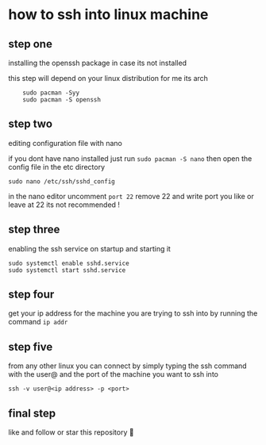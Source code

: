 # how to ssh into linux machine

## step one

installing the openssh package in case its not installed

this step will depend on your linux distribution for me its arch

```
    sudo pacman -Syy
    sudo pacman -S openssh
```

## step two

editing configuration file with nano

if you dont have nano installed just run `sudo pacman -S nano`
then open the config file in the etc directory

```
sudo nano /etc/ssh/sshd_config
```

in the nano editor uncomment `port 22` remove 22 and write port you like
or leave at 22 its not recommended !

## step three

enabling the ssh service on startup and starting it

```
sudo systemctl enable sshd.service
sudo systemctl start sshd.service
```

## step four

get your ip address for the machine you are trying to ssh into
by running the command `ip addr`

## step five

from any other linux you can connect by simply typing the ssh command with
the user@<ip address> and the port of the machine you want to ssh into

```
ssh -v user@<ip address> -p <port>
```

## final step

like and follow or star this repository 💙
